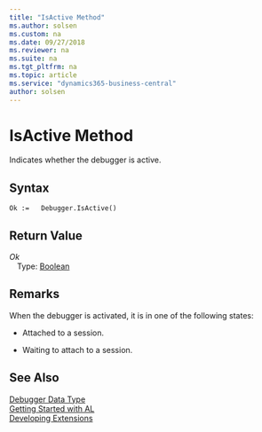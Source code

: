 ```yaml
---
title: "IsActive Method"
ms.author: solsen
ms.custom: na
ms.date: 09/27/2018
ms.reviewer: na
ms.suite: na
ms.tgt_pltfrm: na
ms.topic: article
ms.service: "dynamics365-business-central"
author: solsen
---
```

[//]: # (START>DO_NOT_EDIT)
[//]: # (IMPORTANT:Do not edit any of the content between here and the END>DO_NOT_EDIT.)
[//]: # (Any modifications should be made in the .resx files in the ModernDev repo.)
# IsActive Method
Indicates whether the debugger is active.

## Syntax
```
Ok :=   Debugger.IsActive()
```


## Return Value
*Ok*  
&emsp;Type: [Boolean](boolean-data-type.md)  
  


[//]: # (IMPORTANT: END>DO_NOT_EDIT)

## Remarks  
 When the debugger is activated, it is in one of the following states:  
  
-   Attached to a session.  
  
-   Waiting to attach to a session.  

## See Also
[Debugger Data Type](debugger-data-type.md)  
[Getting Started with AL](../devenv-get-started.md)  
[Developing Extensions](../devenv-dev-overview.md)